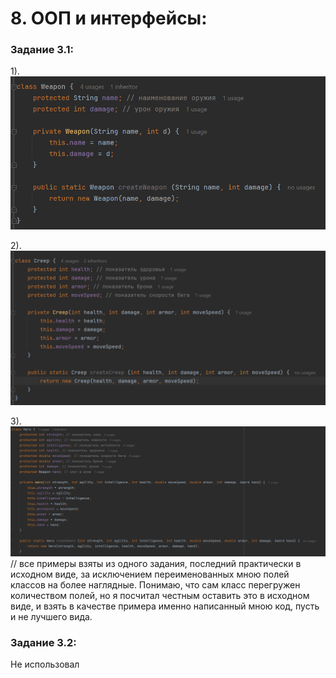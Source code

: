 # 8. ООП и интерфейсы:

### Задание 3.1:

1). ![Пример первый](Пример1.png)

2). ![Пример второй](Пример2.png)

3). ![Пример третий](Пример3.png) // все примеры взяты из одного задания, последний практически в исходном виде, за исключением переименованных мною полей классов на более наглядные. Понимаю, что сам класс перегружен количеством полей, но я посчитал честным оставить это в исходном виде, и взять в качестве примера именно написанный мною код, пусть и не лучшего вида.

### Задание 3.2:

Не использовал